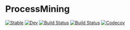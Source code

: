 # ProcessMining

[![Stable](https://img.shields.io/badge/docs-stable-blue.svg)](https://JohannesNakayama.github.io/ProcessMining.jl/stable)
[![Dev](https://img.shields.io/badge/docs-dev-blue.svg)](https://JohannesNakayama.github.io/ProcessMining.jl/dev)
[![Build Status](https://travis-ci.com/JohannesNakayama/ProcessMining.jl.svg?token=JpNnZsNMw7HBd6eaXtf6&branch=master)](https://travis-ci.com/JohannesNakayama/ProcessMining.jl)
[![Build Status](https://ci.appveyor.com/api/projects/status/github/JohannesNakayama/ProcessMining.jl?svg=true)](https://ci.appveyor.com/project/JohannesNakayama/ProcessMining-jl)
[![Codecov](https://codecov.io/gh/JohannesNakayama/ProcessMining.jl/branch/master/graph/badge.svg)](https://codecov.io/gh/JohannesNakayama/ProcessMining.jl)
